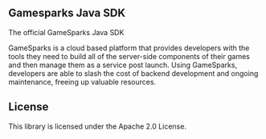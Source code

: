 ## Gamesparks Java SDK

The official GameSparks Java SDK

GameSparks is a cloud based platform that provides developers with the tools they need to build all of the server-side components of their games and then manage them as a service post launch. Using GameSparks, developers are able to slash the cost of backend development and ongoing maintenance, freeing up valuable resources.

## License

This library is licensed under the Apache 2.0 License. 
